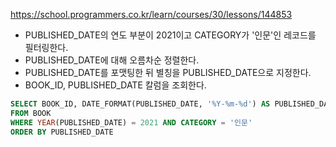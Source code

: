 https://school.programmers.co.kr/learn/courses/30/lessons/144853

- PUBLISHED_DATE의 연도 부분이 2021이고 CATEGORY가 '인문'인 레코드를 필터링한다.
- PUBLISHED_DATE에 대해 오름차순 정렬한다.
- PUBLISHED_DATE를 포맷팅한 뒤 별칭을 PUBLISHED_DATE으로 지정한다.
- BOOK_ID, PUBLISHED_DATE 칼럼을 조회한다.

```sql
SELECT BOOK_ID, DATE_FORMAT(PUBLISHED_DATE, '%Y-%m-%d') AS PUBLISHED_DATE
FROM BOOK
WHERE YEAR(PUBLISHED_DATE) = 2021 AND CATEGORY = '인문'
ORDER BY PUBLISHED_DATE
```